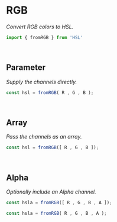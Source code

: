 
# RGB

*Convert RGB colors to HSL.*

```JavaScript
import { fromRGB } from 'HSL'
```

<br>

## Parameter

*Supply the channels directly.*

```JavaScript
const hsl = fromRGB( R , G , B );
```

<br>

## Array

*Pass the channels as an array.*

```JavaScript
const hsl = fromRGB([ R , G , B ]);
```

<br>

## Alpha

*Optionally include an Alpha channel.*

```JavaScript
const hsla = fromRGB([ R , G , B , A ]);
```

```JavaScript
const hsla = fromRGB( R , G , B , A );
```

<br>
